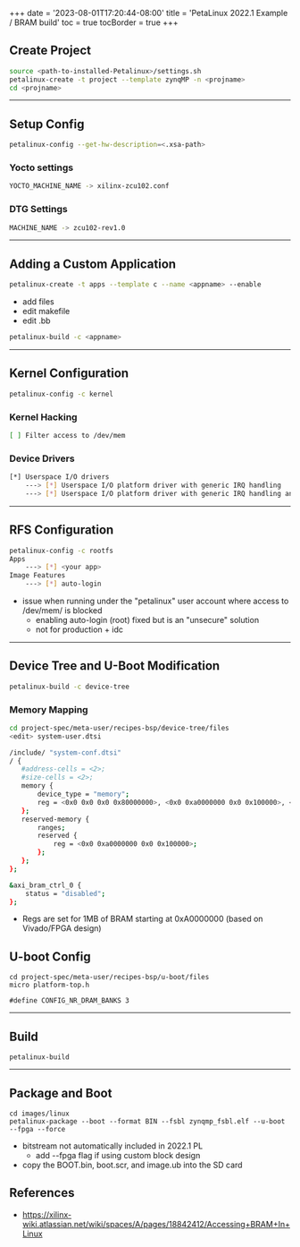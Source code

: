 +++
date = '2023-08-01T17:20:44-08:00'
title = 'PetaLinux 2022.1 Example / BRAM build'
toc = true
tocBorder = true
+++
## Create Project
```bash
source <path-to-installed-Petalinux>/settings.sh
petalinux-create -t project --template zynqMP -n <projname>
cd <projname>
```
---
## Setup Config
```bash
petalinux-config --get-hw-description=<.xsa-path>
```
### Yocto settings
```bash
YOCTO_MACHINE_NAME -> xilinx-zcu102.conf
```
### DTG Settings
```bash
MACHINE_NAME -> zcu102-rev1.0
```
---
## Adding a Custom Application
```bash
petalinux-create -t apps --template c --name <appname> --enable
```
- add files
- edit makefile
- edit .bb
```bash
petalinux-build -c <appname>
```
---
## Kernel Configuration
```bash
petalinux-config -c kernel
```
### Kernel Hacking
```bash
[ ] Filter access to /dev/mem
```
### Device Drivers
```bash
[*] Userspace I/O drivers
	---> [*] Userspace I/O platform driver with generic IRQ handling
	---> [*] Userspace I/O platform driver with generic IRQ handling and dynamic memory
```
---
## RFS Configuration
```bash
petalinux-config -c rootfs
Apps
	---> [*] <your app>
Image Features
	---> [*] auto-login
```
- issue when running under the "petalinux" user account where access to /dev/mem/ is blocked
	- enabling auto-login (root) fixed but is an "unsecure" solution
    - not for production + idc
---
## Device Tree and U-Boot Modification
```bash
petalinux-build -c device-tree
```
### Memory Mapping
```bash
cd project-spec/meta-user/recipes-bsp/device-tree/files
<edit> system-user.dtsi

/include/ "system-conf.dtsi"
/ {
   #address-cells = <2>;
   #size-cells = <2>;
   memory {
       device_type = "memory";
       reg = <0x0 0x0 0x0 0x80000000>, <0x0 0xa0000000 0x0 0x100000>, <0x00000008 0x00000000 0x0 0x80000000>;
   };
   reserved-memory {
       ranges;
       reserved {
           reg = <0x0 0xa0000000 0x0 0x100000>;
       };
   };
};

&axi_bram_ctrl_0 {
    status = "disabled";
};
```
- Regs are set for 1MB of BRAM starting at 0xA0000000 (based on Vivado/FPGA design)

## U-boot Config
```
cd project-spec/meta-user/recipes-bsp/u-boot/files
micro platform-top.h
```
```
#define CONFIG_NR_DRAM_BANKS 3
```
---
## Build
```
petalinux-build
```
---
## Package and Boot
```
cd images/linux
petalinux-package --boot --format BIN --fsbl zynqmp_fsbl.elf --u-boot --fpga --force
```
- bitstream not automatically included in 2022.1 PL
	- add --fpga flag if using custom block design
- copy the BOOT.bin, boot.scr, and image.ub into the SD card

## References
- https://xilinx-wiki.atlassian.net/wiki/spaces/A/pages/18842412/Accessing+BRAM+In+Linux
